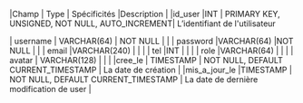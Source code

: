  
|Champ  | Type | Spécificités |Description |
|id_user  |INT  | PRIMARY KEY, UNSIGNED, NOT NULL, AUTO_INCREMENT| L’identifiant de l'utilisateur

| username | VARCHAR(64) | NOT NULL |  |
| password |VARCHAR(64)  |NOT NULL  |  |
| email |VARCHAR(240)  |  |  |
| tel |INT  |  |  |
| role |VARCHAR(64)  |  |  |
| avatar | VARCHAR(128) |  |  |
|cree_le | TIMESTAMP | NOT NULL, DEFAULT CURRENT_TIMESTAMP | La date de création |
 |mis_a_jour_le |TIMESTAMP  | NOT NULL, DEFAULT CURRENT_TIMESTAMP | La date de dernière modification de user |
<!--stackedit_data:
eyJoaXN0b3J5IjpbMzIwMjI0NTA2LC04MzI1NTcyMDVdfQ==
-->